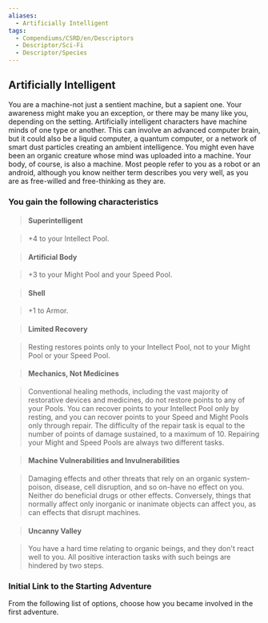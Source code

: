 ```yaml
---
aliases:
  - Artificially Intelligent
tags:
  - Compendiums/CSRD/en/Descriptors
  - Descriptor/Sci-Fi
  - Descriptor/Species
---
```

  
## Artificially Intelligent    
You are a machine-not just a sentient machine, but a sapient one. Your awareness might make you an exception, or there may be many like you, depending on the setting. Artificially intelligent characters have machine minds of one type or another. This can involve an advanced computer brain, but it could also be a liquid computer, a quantum computer, or a network of smart dust particles creating an ambient intelligence. You might even have been an organic creature whose mind was uploaded into a machine. Your body, of course, is also a machine. Most people refer to you as a robot or an android, although you know neither term describes you very well, as you are as free-willed and free-thinking as they are.  
### You gain the following characteristics    
> #### Superintelligent  
> +4 to your Intellect Pool.    
  
> #### Artificial Body  
> +3 to your Might Pool and your Speed Pool.    
  
> #### Shell  
> +1 to Armor.    
  
> #### Limited Recovery  
> Resting restores points only to your Intellect Pool, not to your Might Pool or your Speed Pool.    
  
> #### Mechanics, Not Medicines  
> Conventional healing methods, including the vast majority of restorative devices and medicines, do not restore points to any of your Pools. You can recover points to your Intellect Pool only by resting, and you can recover points to your Speed and Might Pools only through repair. The difficulty of the repair task is equal to the number of points of damage sustained, to a maximum of 10. Repairing your Might and Speed Pools are always two different tasks.    
  
> #### Machine Vulnerabilities and Invulnerabilities  
> Damaging effects and other threats that rely on an organic system-poison, disease, cell disruption, and so on-have no effect on you. Neither do beneficial drugs or other effects. Conversely, things that normally affect only inorganic or inanimate objects can affect you, as can effects that disrupt machines.    
  
> #### Uncanny Valley  
> You have a hard time relating to organic beings, and they don't react well to you. All positive interaction tasks with such beings are hindered by two steps.    
  
### Initial Link to the Starting Adventure    
From the following list of options, choose how you became involved in the first adventure.  